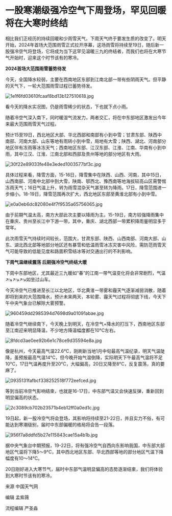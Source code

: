 # 一股寒潮级强冷空气下周登场，罕见回暖将在大寒时终结

相比我们正经历的持续回暖和少雨雪天气，下周天气终于要发生质的改变了。明天开始，2024年首场大范围雨雪正式拉开序幕，这场雨雪将持续至19日，随后新一股强冷空气将登场，它将成为当下这罕见温暖三九的终结者，而我们也将在大寒节气开始时，迎来这个时节该有的寒冷。

**2024首场大范围雨雪蓄势待发**

今天，全国降水较弱，主要在西南地区东部到江南北部一带有些阴雨天气。但平静的天气下，一轮大范围雨雪过程已蓄势待发。

![1e1f6fd03610fcaaf8bd13b127510618.jpg](https://raw.githubusercontent.com/qqhsx/qqnews_image/main/2024/01/14/一股寒潮级强冷空气下周登场，罕见回暖将在大寒时终结/1e1f6fd03610fcaaf8bd13b127510618.jpg)

看今天的降水实况图，仍是雨雪稀少的状态，下也就下点小雨。

随着冷空气深入南下，同时暖湿气流发力，两者交汇，将在中东部地区激发出今年来最大范围雨雪天气过程。

预计15至19日，西北地区大部、华北西部和南部有小到中雪；甘肃东部、陕西中南部、河南大部、山东等地有雨转小到中雪，局地有大雪；陕西、湖北、河南部分地区伴有冻雨等冰冻天气；西南地区东部、江汉东部、江淮、江南、华南有小到中雨，其中江汉、江淮、江南北部和西部及贵州等地的部分地区有大雨。

![30f22e89033fe48e3eded1003577bf3c.jpg](https://raw.githubusercontent.com/qqhsx/qqnews_image/main/2024/01/14/一股寒潮级强冷空气下周登场，罕见回暖将在大寒时终结/30f22e89033fe48e3eded1003577bf3c.jpg)

具体过程来看，降雪方面，15-16日，降雪集中在陕西、山西、河南，其中15日，山西南部、河南中北部中到大雪，陕南、鄂西北、豫西南等地海拔较高山区需警惕冻雨天气；16日气温上升，转为雨雪混杂天气甚至转为降雨。17日，降雪范围进一步缩小。18-19日，降雪范围再次扩大，西北地区东部至黄淮北部有小到中雪。

![e0a0eb6dc82080e4f7f9535a65756065.jpg](https://raw.githubusercontent.com/qqhsx/qqnews_image/main/2024/01/14/一股寒潮级强冷空气下周登场，罕见回暖将在大寒时终结/e0a0eb6dc82080e4f7f9535a65756065.jpg)

由于前期气温太高，南方大部此次主要以降雨为主。15-19日，南方较强降雨集中在重庆、贵州至长江中下游一带，其中，重庆、湖北西部一带累积降雨量明显多于常年。

此次雨雪天气持续时间较长，范围大，甘肃东部、陕西、山西南部、河南大部、山东、湖北西北部等地部分地区还有暴雪和低温雨雪冰冻灾害中风险，需防范雨雪天气可能导致的低能见度和路面积雪结冰等对交通出行的不利影响。

**下周气温继续震荡 后期强冷空气终结大暖**

下周中东部地区，尤其最近三九暖如“春”的江南一带气温变化将会非常剧烈，气温↗↘↗↘↗↘如坐过山车。

今天冷空气已推进至长江以北地区，华北黄淮一带雾和霾天气逐渐减弱消散，随着即将到来的大范围降水，预计未来两天，本轮雾、霾天气过程将彻底下线，今天下午中央气象台已解除大雾预警。

![960459dd2985394d7698d9a01091abae.jpg](https://raw.githubusercontent.com/qqhsx/qqnews_image/main/2024/01/14/一股寒潮级强冷空气下周登场，罕见回暖将在大寒时终结/960459dd2985394d7698d9a01091abae.jpg)

随着冷空气继续南下，今天晚上到明天，在冷空气+降水的打压下，西南地区东部至江南迎来明显降温，不少地方降温幅度都在10°C左右。

![8fdcd3ae0ee92b6e1c78ce9d35594e8a.jpg](https://raw.githubusercontent.com/qqhsx/qqnews_image/main/2024/01/14/一股寒潮级强冷空气下周登场，罕见回暖将在大寒时终结/8fdcd3ae0ee92b6e1c78ce9d35594e8a.jpg)

像是杭州，今天最高气温22.6°C，刚刷新当地1月中旬最高气温纪录，明天气温陡降，虽预报最高气温14°C，但今晚开始气温倒降，实际明天下午最高气温将不足10°C，17日气温再度升至20°C，大幅偏高，20日又降至8°C，反复震荡，真的要麻了。

![0935131fafbcf338252518f772eefced.jpg](https://raw.githubusercontent.com/qqhsx/qqnews_image/main/2024/01/14/一股寒潮级强冷空气下周登场，罕见回暖将在大寒时终结/0935131fafbcf338252518f772eefced.jpg)

等到当前冷空气影响结束，也就是16-17日，中东部气温又会快速反弹，重新回到明显偏高的状态。

![2c3089cb702b23571b4eb12ff0a0ed1c.jpg](https://raw.githubusercontent.com/qqhsx/qqnews_image/main/2024/01/14/一股寒潮级强冷空气下周登场，罕见回暖将在大寒时终结/2c3089cb702b23571b4eb12ff0a0ed1c.jpg)

19日起，新一股冷空气将会登场，其影响将持续至21-22日，并且实力不俗，有可能达到寒潮级别，届时中东部偏暖的格局将会告一段落。

![956f7a8ddfd5b27e115843cae15a4b1b.jpg](https://raw.githubusercontent.com/qqhsx/qqnews_image/main/2024/01/14/一股寒潮级强冷空气下周登场，罕见回暖将在大寒时终结/956f7a8ddfd5b27e115843cae15a4b1b.jpg)

据中央气象台中期预报，19-22日，将有强冷空气自西向东影响我国，中东部大部地区气温将下降5～9℃，其中西北地区东部、华北西部等地的部分地区气温下降幅度有10～14℃。

20日刚好进入大寒节气，届时中东部气温明显偏高的态势逐渐结束，我们将体验到大寒时节该有的寒冷。

来源 中国天气网

编辑 孟紫薇

流程编辑 严圣淼

